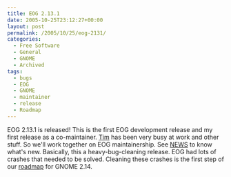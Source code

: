```yaml
---
title: EOG 2.13.1
date: 2005-10-25T23:12:27+00:00
layout: post
permalink: /2005/10/25/eog-2131/
categories:
  - Free Software
  - General
  - GNOME
  - Archived
tags:
  - bugs
  - EOG
  - GNOME
  - maintainer
  - release
  - Roadmap
---
```

EOG 2.13.1 is released! This is the first EOG development release and my first
release as a co-maintainer. [Tim](http://blogs.conary.com/index.php/tgerla) has
been very busy at work and other stuff. So we'll work together on EOG
maintainership. See
[NEWS](http://cvs.gnome.org/viewcvs/eog/NEWS?rev=1.82&view=markup) to know
what's new. Basically, this a heavy-bug-cleaning release. EOG had lots of
crashes that needed to be solved. Cleaning these crashes is the first step of
our [roadmap](http://live.gnome.org/EyeOfGnome) for GNOME 2.14.
